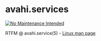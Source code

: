 # avahi.services

[![No Maintenance Intended](http://unmaintained.tech/badge.svg)](http://unmaintained.tech/)

RTFM @ avahi.service(5) - [Linux man page](https://linux.die.net/man/5/avahi.service)
